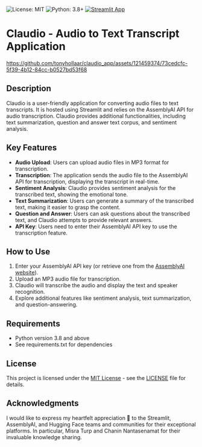 ![License: MIT](https://img.shields.io/badge/License-MIT-yellow.svg)
![Python: 3.8+](https://img.shields.io/badge/Python-3.8+-blue.svg)
[![Streamlit App](https://static.streamlit.io/badges/streamlit_badge_black_white.svg)](https://claudio-app.streamlit.app/)
# Claudio - Audio to Text Transcript Application

https://github.com/tonyhollaar/claudio_app/assets/121459374/73cedcfc-5f39-4b12-84cc-b0527bd53f68

## Description
Claudio is a user-friendly application for converting audio files to text transcripts. It is hosted using Streamlit and relies on the AssemblyAI API for audio transcription. Claudio provides additional functionalities, including text summarization, question and answer text corpus, and sentiment analysis.

## Key Features

- **Audio Upload**: Users can upload audio files in MP3 format for transcription.
- **Transcription**: The application sends the audio file to the AssemblyAI API for transcription, displaying the transcript in real-time.
- **Sentiment Analysis**: Claudio provides sentiment analysis for the transcribed text, showing the emotional tone.
- **Text Summarization**: Users can generate a summary of the transcribed text, making it easier to grasp the content.
- **Question and Answer**: Users can ask questions about the transcribed text, and Claudio attempts to provide relevant answers.
- **API Key**: Users need to enter their AssemblyAI API key to use the transcription feature.

## How to Use

1. Enter your AssemblyAI API key (or retrieve one from the [AssemblyAI website](https://www.assemblyai.com/)).
2. Upload an MP3 audio file for transcription.
3. Claudio will transcribe the audio and display the text and speaker recognition.
4. Explore additional features like sentiment analysis, text summarization, and question-answering.

 ## Requirements
- Python version 3.8 and above
- See requirements.txt for dependencies

## License
This project is licensed under the [MIT License](https://github.com/tonyhollaar/claudio/blob/main/LICENSE) - see the [LICENSE](https://github.com/tonyhollaar/claudio/blob/main/LICENSE) file for details.

## Acknowledgments
I would like to express my heartfelt appreciation 👏 to the Streamlit, AssemblyAI, and Hugging Face teams and communities for their exceptional platforms. In particular, Misra Turp and Chanin Nantasenamat for their invaluable knowledge sharing.
 
